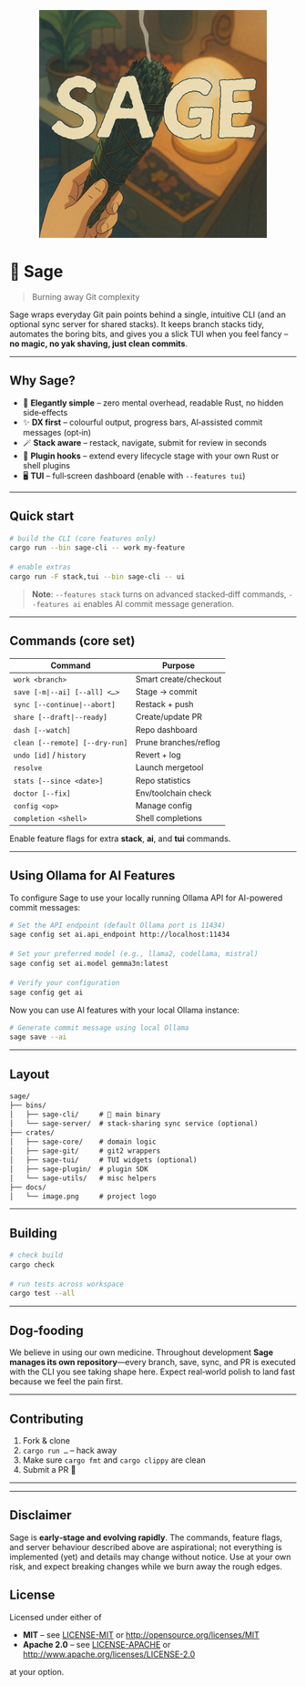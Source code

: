 <p align="center">
  <img src="./docs/image.png" width="400" alt="Sage logo" />
</p>

# 🌿 Sage

> Burning away Git complexity

Sage wraps everyday Git pain points behind a single, intuitive CLI (and an optional sync server for shared stacks). It keeps branch stacks tidy, automates the boring bits, and gives you a slick TUI when you feel fancy – **no magic, no yak shaving, just clean commits**.

---

## Why Sage?

* 🌱 **Elegantly simple** – zero mental overhead, readable Rust, no hidden
  side‑effects
* ✨ **DX first** – colourful output, progress bars, AI‑assisted commit
  messages (opt‑in)
* 🪄 **Stack aware** – restack, navigate, submit for review in seconds
* 🔌 **Plugin hooks** – extend every lifecycle stage with your own Rust or
  shell plugins
* 🖥️ **TUI** – full‑screen dashboard (enable with `--features tui`)

---

## Quick start

```bash
# build the CLI (core features only)
cargo run --bin sage-cli -- work my-feature

# enable extras
cargo run -F stack,tui --bin sage-cli -- ui
```

> **Note**: `--features stack` turns on advanced stacked‑diff commands,
> `--features ai` enables AI commit message generation.

---

## Commands (core set)

| Command | Purpose |
|---------|---------|
| `work <branch>` | Smart create/checkout |
| `save [-m\|--ai] [--all] <…>` | Stage → commit |
| `sync [--continue\|--abort]` | Restack + push |
| `share [--draft\|--ready]` | Create/update PR |
| `dash [--watch]` | Repo dashboard |
| `clean [--remote] [--dry-run]` | Prune branches/reflog |
| `undo [id]` / `history` | Revert + log |
| `resolve` | Launch mergetool |
| `stats [--since <date>]` | Repo statistics |
| `doctor [--fix]` | Env/toolchain check |
| `config <op>` | Manage config |
| `completion <shell>` | Shell completions |

Enable feature flags for extra **stack**, **ai**, and **tui** commands.

---

## Using Ollama for AI Features

To configure Sage to use your locally running Ollama API for AI-powered commit messages:

```bash
# Set the API endpoint (default Ollama port is 11434)
sage config set ai.api_endpoint http://localhost:11434

# Set your preferred model (e.g., llama2, codellama, mistral)
sage config set ai.model gemma3n:latest

# Verify your configuration
sage config get ai
```

Now you can use AI features with your local Ollama instance:

```bash
# Generate commit message using local Ollama
sage save --ai
```

---

## Layout

```
sage/
├── bins/
│   ├── sage-cli/     # 🌿 main binary
│   └── sage-server/  # stack‑sharing sync service (optional)
├── crates/
│   ├── sage-core/    # domain logic
│   ├── sage-git/     # git2 wrappers
│   ├── sage-tui/     # TUI widgets (optional)
│   ├── sage-plugin/  # plugin SDK
│   └── sage-utils/   # misc helpers
├── docs/
│   └── image.png     # project logo
```

---

## Building

```bash
# check build
cargo check

# run tests across workspace
cargo test --all
```

---

## Dog‑fooding

We believe in using our own medicine. Throughout development **Sage manages its own repository**—every branch, save, sync, and PR is executed with the CLI you see taking shape here. Expect real‑world polish to land fast because we feel the pain first.

---

## Contributing

1. Fork & clone
2. `cargo run …` – hack away
3. Make sure `cargo fmt` and `cargo clippy` are clean
4. Submit a PR 🚀

---
---

## Disclaimer

Sage is **early‑stage and evolving rapidly**. The commands, feature flags, and server behaviour described above are aspirational; not everything is implemented (yet) and details may change without notice. Use at your own risk, and expect breaking changes while we burn away the rough edges.

## License

Licensed under either of

* **MIT** – see [LICENSE-MIT](./LICENSE-MIT) or <http://opensource.org/licenses/MIT>
* **Apache 2.0** – see [LICENSE-APACHE](./LICENSE-APACHE) or <http://www.apache.org/licenses/LICENSE-2.0>

at your option.
